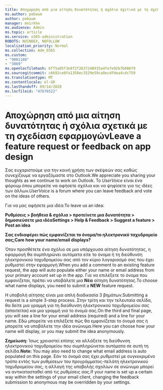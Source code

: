 ```yaml
---
title: Αποχώρηση από μια αίτηση δυνατότητας ή σχόλια σχετικά με τη σχεδίαση εφαρμογών
ms.author: pebaum
author: pebaum
manager: mnirkhe
ms.audience: Admin
ms.topic: article
ms.service: o365-administration
ROBOTS: NOINDEX, NOFOLLOW
localization_priority: Normal
ms.collection: Adm_O365
ms.custom:
- "9001108"
- "3069"
ms.openlocfilehash: 6ff5a05f3e8f2f2637248915a4fefe92b7b086f9
ms.sourcegitcommit: c6692ce0fa1358ec3529e59ca0ecdfdea4cdc759
ms.translationtype: MT
ms.contentlocale: el-GR
ms.lasthandoff: 09/14/2020
ms.locfileid: "47676522"
---
```

# <a name="leave-a-feature-request-or-feedback-on-app-design"></a><span data-ttu-id="a18f4-102">Αποχώρηση από μια αίτηση δυνατότητας ή σχόλια σχετικά με τη σχεδίαση εφαρμογών</span><span class="sxs-lookup"><span data-stu-id="a18f4-102">Leave a feature request or feedback on app design</span></span>

<span data-ttu-id="a18f4-103">Σας ευχαριστούμε για την κοινή χρήση των σκέψεών σας καθώς συνεχίζουμε να εργαζόμαστε στο Outlook.</span><span class="sxs-lookup"><span data-stu-id="a18f4-103">We appreciate you sharing your thoughts as we continue to work on Outlook.</span></span> <span data-ttu-id="a18f4-104">Το *UserVoice* είναι ένα φόρουμ όπου μπορείτε να αφήσετε σχόλια και να ψηφίσετε για τις ιδέες των άλλων.</span><span class="sxs-lookup"><span data-stu-id="a18f4-104">*UserVoice* is a forum where you can leave feedback and vote on the ideas of others.</span></span>  

<span data-ttu-id="a18f4-105">Για να μας αφήσετε μια ιδέα:</span><span class="sxs-lookup"><span data-stu-id="a18f4-105">To leave us an idea:</span></span> 

<span data-ttu-id="a18f4-106">**Ρυθμίσεις > βοήθεια & σχόλια > προτείνετε μια δυνατότητα > δημοσιεύσετε μια ιδέα**</span><span class="sxs-lookup"><span data-stu-id="a18f4-106">**Settings > Help & Feedback > Suggest a feature > Post an idea**</span></span> 

<span data-ttu-id="a18f4-107">**Σας ενδιαφέρει πώς εμφανίζεται το όνομα/το ηλεκτρονικό ταχυδρομείο σας;**</span><span class="sxs-lookup"><span data-stu-id="a18f4-107">**Care how your name/email displays?**</span></span>

<span data-ttu-id="a18f4-108">Όταν προσθέτετε ένα σχόλιο σε μια υπάρχουσα αίτηση δυνατότητας, η εφαρμογή θα συμπληρώνει αυτόματα είτε το όνομα ή τη διεύθυνση ηλεκτρονικού ταχυδρομείου σας από τον κύριο λογαριασμό σας που έχει ρυθμιστεί στην εφαρμογή.</span><span class="sxs-lookup"><span data-stu-id="a18f4-108">When you add a comment to an existing feature request, the app will auto populate either your name or email address from your primary account set up in the app.</span></span> <span data-ttu-id="a18f4-109">Για να επιλέξετε το όνομα που εμφανίζεται, πρέπει να υποβάλετε μια **Νέα** αίτηση δυνατότητας.</span><span class="sxs-lookup"><span data-stu-id="a18f4-109">To choose what name displays, you need to submit a **NEW** feature request.</span></span> 

<span data-ttu-id="a18f4-110">Η υποβολή αίτησης είναι μια απλή διαδικασία 3 βημάτων.</span><span class="sxs-lookup"><span data-stu-id="a18f4-110">Submitting a request is a simple 3-step process.</span></span> <span data-ttu-id="a18f4-111">Στην τρίτη και την τελευταία σελίδα, θα δείτε μια γραμμή για τη διεύθυνση ηλεκτρονικού ταχυδρομείου σας (απαιτείται) και μια γραμμή για το όνομά σας.</span><span class="sxs-lookup"><span data-stu-id="a18f4-111">On the third and final page, you will see a line for your email address (required) and a line for your name.</span></span> <span data-ttu-id="a18f4-112">Εδώ μπορείτε να επιλέξετε πώς θα εμφανίζεται το όνομά σας ή μπορείτε να υποβάλετε την ιδέα ανώνυμα.</span><span class="sxs-lookup"><span data-stu-id="a18f4-112">Here you can choose how your name will display, or you may submit the idea anonymously.</span></span> 

<span data-ttu-id="a18f4-113">**Σημείωση:** Ίσως χρειαστεί επίσης να αλλάξετε τη διεύθυνση ηλεκτρονικού ταχυδρομείου που συμπληρώνεται αυτόματα σε αυτή τη σελίδα.</span><span class="sxs-lookup"><span data-stu-id="a18f4-113">**Note:** You may also need to change what email address is auto populated on this page.</span></span> <span data-ttu-id="a18f4-114">Εάν το όνομά σας έχει ρυθμιστεί με συγκεκριμένο τρόπο εντός των ρυθμίσεων του προγράμματος-πελάτη ηλεκτρονικού ταχυδρομείου σας, η αλλαγή της υποβολής σχολίων σε ανώνυμο μπορεί να αντικατασταθεί από τις ρυθμίσεις σας.</span><span class="sxs-lookup"><span data-stu-id="a18f4-114">If your name is set up a certain way within the settings of your email client, changing the feedback submission to anonymous may be overridden by your settings.</span></span> 
